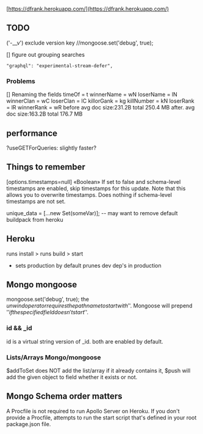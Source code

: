 
[https://dfrank.herokuapp.com/](https://dfrank.herokuapp.com/)


## TODO

('-__v') exclude version key
  //mongoose.set('debug', true);


[] figure out grouping searches

    "graphql": "experimental-stream-defer",


### Problems

[] Renaming the fields
timeOf = t
winnerName = wN
loserName = lN
winnerClan = wC
loserClan = lC
killorGank = kg
killNumber = kN
loserRank = lR
winnerRank = wR
before avg doc size:231.2B total 250.4 MB
after. avg doc size:163.2B total 176.7 MB


## performance
  ?useGETForQueries: slightly faster?
  


## Things to remember

[options.timestamps=null] «Boolean» If set to false and schema-level timestamps are enabled, skip timestamps for this update. Note that this allows you to overwrite timestamps. Does nothing if schema-level timestamps are not set.

 unique_data = [...new Set(someVar)];
 -- may want to remove default buildpack from heroku

 ## Heroku
runs install > runs build > start
- sets production by default
prunes dev dep's in production

## Mongo mongoose
mongoose.set('debug', true);
the $unwind operator requires the path name to start with '$'. Mongoose will prepend '$' if the specified field doesn't start '$'.
### id && _id
id is a virtual string version of _id.
both are enabled by default.


### Lists/Arrays Mongo/mongoose
$addToSet does NOT add the list/array if it already contains it,
$push will add the given object to field whether it exists or not.

## Mongo Schema order matters

A Procfile is not required to run Apollo Server on Heroku. If you don't provide a Procfile, attempts to run the start script that's defined in your root package.json file.